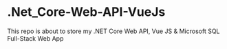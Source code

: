 # .Net_Core-Web-API-VueJs
This repo is about to store my .NET Core Web API, Vue JS &amp; Microsoft SQL Full-Stack Web App
